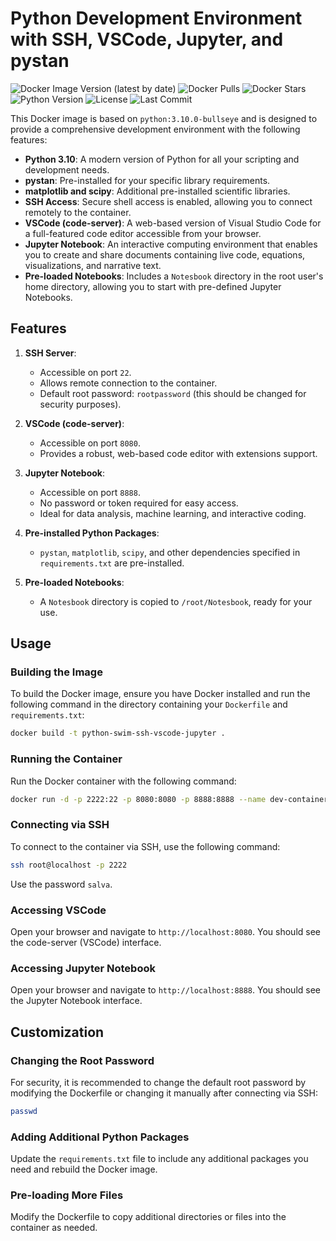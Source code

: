 # Python Development Environment with SSH, VSCode, Jupyter, and pystan

![Docker Image Version (latest by date)](https://img.shields.io/docker/v/arannentriki/pystan_env?style=flat-square)
![Docker Pulls](https://img.shields.io/docker/pulls/arannentriki/pystan_env?style=flat-square)
![Docker Stars](https://img.shields.io/docker/stars/arannentriki/pystan_env?style=flat-square)
![Python Version](https://img.shields.io/badge/python-3.10-blue.svg?style=flat-square)
![License](https://img.shields.io/github/license/Amine-RT/pystan_docker?style=flat-square)
![Last Commit](https://img.shields.io/github/last-commit/Amine-RT/pystan_docker?style=flat-square)


This Docker image is based on `python:3.10.0-bullseye` and is designed to provide a comprehensive development environment with the following features:

- **Python 3.10**: A modern version of Python for all your scripting and development needs.
- **pystan**: Pre-installed for your specific library requirements.
- **matplotlib and scipy**: Additional pre-installed scientific libraries.
- **SSH Access**: Secure shell access is enabled, allowing you to connect remotely to the container.
- **VSCode (code-server)**: A web-based version of Visual Studio Code for a full-featured code editor accessible from your browser.
- **Jupyter Notebook**: An interactive computing environment that enables you to create and share documents containing live code, equations, visualizations, and narrative text.
- **Pre-loaded Notebooks**: Includes a `Notesbook` directory in the root user's home directory, allowing you to start with pre-defined Jupyter Notebooks.

## Features

1. **SSH Server**:
   - Accessible on port `22`.
   - Allows remote connection to the container.
   - Default root password: `rootpassword` (this should be changed for security purposes).

2. **VSCode (code-server)**:
   - Accessible on port `8080`.
   - Provides a robust, web-based code editor with extensions support.

3. **Jupyter Notebook**:
   - Accessible on port `8888`.
   - No password or token required for easy access.
   - Ideal for data analysis, machine learning, and interactive coding.

4. **Pre-installed Python Packages**:
   - `pystan`, `matplotlib`, `scipy`, and other dependencies specified in `requirements.txt` are pre-installed.

5. **Pre-loaded Notebooks**:
   - A `Notesbook` directory is copied to `/root/Notesbook`, ready for your use.

## Usage

### Building the Image

To build the Docker image, ensure you have Docker installed and run the following command in the directory containing your `Dockerfile` and `requirements.txt`:

```sh
docker build -t python-swim-ssh-vscode-jupyter .
```

### Running the Container

Run the Docker container with the following command:

```sh
docker run -d -p 2222:22 -p 8080:8080 -p 8888:8888 --name dev-container  -v %cd%:/root python-swim-ssh-vscode-jupyter
```

### Connecting via SSH

To connect to the container via SSH, use the following command:

```sh
ssh root@localhost -p 2222
```

Use the password `salva`.

### Accessing VSCode

Open your browser and navigate to `http://localhost:8080`. You should see the code-server (VSCode) interface.

### Accessing Jupyter Notebook

Open your browser and navigate to `http://localhost:8888`. You should see the Jupyter Notebook interface.

## Customization

### Changing the Root Password

For security, it is recommended to change the default root password by modifying the Dockerfile or changing it manually after connecting via SSH:

```sh
passwd
```

### Adding Additional Python Packages

Update the `requirements.txt` file to include any additional packages you need and rebuild the Docker image.

### Pre-loading More Files

Modify the Dockerfile to copy additional directories or files into the container as needed.